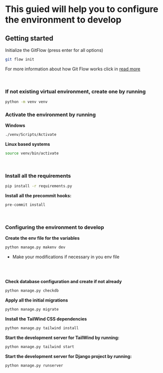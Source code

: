 # This guied will help you to configure the environment to develop

## Getting started

Initialize the GitFlow (press enter for all options)
```bash
git flow init
```
For more information about how Git Flow works click in [read more](https://www.atlassian.com/git/tutorials/comparing-workflows/gitflow-workflow)

</br>

### If not existing virtual environment, create one by running
```bash
python -m venv venv
```

### Activate the environment by running

**Windows**
```bash
./venv/Scripts/Activate
```
**Linux based systems**
```bash
source venv/bin/activate
```
</br>

### Install all the requirements

```bash
pip install -r requirements.py
```

**Install all the precommit hooks:**
```bash
pre-commit install
```

</br>

### Configuring the environment to develop
**Create the env file for the variables**
```bash
python manage.py makenv dev
```
* Make your modifications if necessary in you env file
</br>
</br>

**Check database configuration and create if not already**
```bash
python manage.py checkdb
```

**Apply all the initial migrations**
```bash
python manage.py migrate
```

**Install the TailWind CSS dependencies**
```bash
python manage.py tailwind install
```

**Start the development server for TailWind by running:**
```bash
python manage.py tailwind start
```

**Start the development server for Django project by running:**
```bash
python manage.py runserver
```
